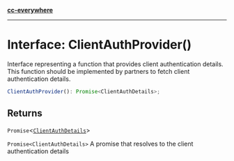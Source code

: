 [**cc-everywhere**](../../../../../index.md)

***

# Interface: ClientAuthProvider()

Interface representing a function that provides client authentication details.
This function should be implemented by partners to fetch client authentication details.

```ts
ClientAuthProvider(): Promise<ClientAuthDetails>;
```

## Returns

`Promise`<[`ClientAuthDetails`](../../client-authentication-types/interfaces/client-auth-details.md)\>

`Promise<ClientAuthDetails>` A promise that resolves to the client authentication details
